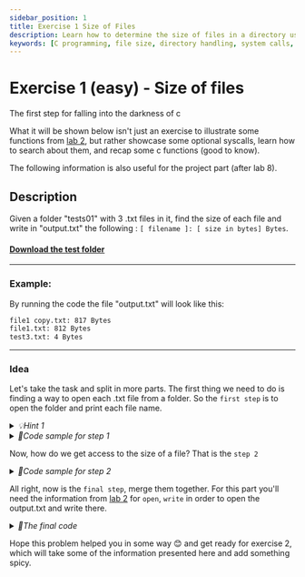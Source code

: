 ```yaml
---
sidebar_position: 1
title: Exercise 1 Size of Files
description: Learn how to determine the size of files in a directory using C programming. This exercise covers directory handling, file operations, and system calls.
keywords: [C programming, file size, directory handling, system calls, file operations]
---
```


# Exercise 1 (easy) - Size of files
The first step for falling into the darkness of c

What it will be shown below isn't just an exercise to illustrate some functions from 
[lab 2](https://cs.unibuc.ro/~pirofti/so/so-lab-2.pdf), but rather showcase some optional syscalls, 
learn how to search about them, and recap some c functions (good to know).   

The following information is also useful for the project part (after lab 8).

## Description
Given a folder "tests01" with 3 .txt files in it, find the size of each file and write in "output.txt" the following : `[ filename ]: [ size in bytes] Bytes`.  

#### [Download the test folder](/downloads/tests01.zip)

---
### Example:
By running the code the file "output.txt" will look like this: 
```txt
file1 copy.txt: 817 Bytes
file1.txt: 812 Bytes
test3.txt: 4 Bytes
```

---
### Idea

Let's take the task and split in more parts. The first thing we need to do is finding a way to open each .txt file from a folder.
So the `first step` is to open the folder and print each file name. 

<details>
  <summary><i>💡Hint 1</i></summary>

  Read about `opendir()`, `readdir()` and `dirent` (a structure);
</details>

<details>
  <summary><i>🤖Code sample for step 1</i></summary>

```c
#include <stdio.h>
#include <dirent.h>
int main() {
    struct dirent *entry;
    DIR *dir = opendir("tests01");
    while((entry = readdir(dir)) != NULL) {
        printf("%s\n", entry->d_name);
    }
    closedir(dir);
}
```
> Did we actually make 'ls' ? 

</details>

Now, how do we get access to the size of a file? That is the `step 2`
<details>
<summary><i>🤖Code sample for step 2</i></summary>

```c
       struct stat st;
       char path[265];
       snprintf(path, sizeof(path), "tests01/%s", entry->d_name);
       stat(path, &st); //stat will need a path and it will start from the location of the .c file.
        
       int size = st.st_size; //tadaa
```
</details>

All right, now is the `final step`, merge them together. For this part you'll need the information from [lab 2](https://cs.unibuc.ro/~pirofti/so/so-lab-2.pdf)
for `open`, `write` in order to open the output.txt and write there.
<details>
<summary><i>🤖The final code</i></summary>

```c

#include <unistd.h>
#include <fcntl.h>
#include <stdlib.h>
#include <sys/types.h>
#include <sys/stat.h>
#include <errno.h>
#include <stdio.h>
#include <string.h>
#include <dirent.h>
int main() {
    int destination_fd = open("output.txt", O_WRONLY | O_CREAT | O_TRUNC, 0644);
 
    struct dirent *entry; //information about a file from a director
    DIR *dir = opendir("tests01");

    while((entry = readdir(dir)) != NULL) {
        if (strcmp(entry->d_name, ".") == 0 || strcmp(entry->d_name, "..") == 0) {
            continue;
        }
        
        struct stat st;
        char path[265];
        snprintf(path, sizeof(path), "tests01/%s", entry->d_name);
        stat(path, &st);

        write(destination_fd, entry->d_name, strlen(entry->d_name));
        write(destination_fd, ": ", 2);
        
        char size_str[32];
        snprintf(size_str, sizeof(size_str), "%ld Bytes\n", st.st_size);
        write(destination_fd, size_str, strlen(size_str));
    } 
    closedir(dir);
    close(destination_fd);
    return 0;
}

```
</details>

Hope this problem helped you in some way 😊 and get ready for exercise 2, which will take some of the information presented here
and add something spicy.


